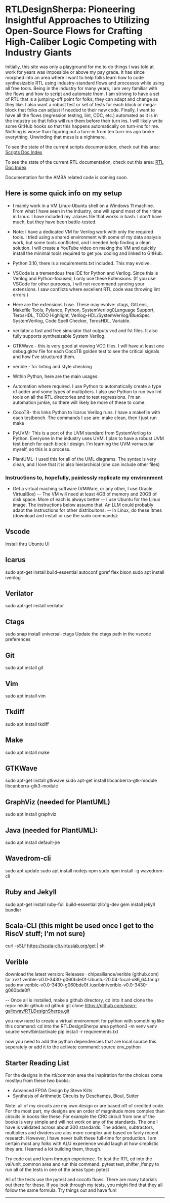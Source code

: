 # RTLDesignSherpa: Pioneering Insightful Approaches to Utilizing Open-Source Flows for Crafting High-Caliber Logic Competing with Industry Giants

Initially, this site was only a playground for me to do things I was told at work for years was impossible or above my pay grade. It has since morphed into an area where I want to help folks learn how to code synthesizable RTL using industry-standard flows and processes while using all free tools. Being in the industry for many years, I am very familiar with the flows and how to script and automate them. I am striving to have a set of RTL that is a jumping-off point for folks; they can adapt and change as they like. I also want a robust test or set of tests for each block or mega-block that folks can adjust if needed to their new code. Finally, I want to have all the flows (regression testing, lint, CDC, etc.) automated as it is in the industry so that folks will run them before their turn ins. I will likely write some GitHub hooks so that this happens automatically on turn-ins for me. Nothing is worse than figuring out a turn-in from ten turn-ins ago broke everything. Unwinding that mess is a nightmare.


To see the state of the current scripts documentation, check out this area: [Scripts Doc Index](docs/markdown/Scripts/index.md)

To see the state of the current RTL documentation, check out this area: [RTL Doc Index](docs/markdown/RTLCommon/index.md)

Documentation for the AMBA related code is coming soon.

## Here is some quick info on my setup

- I mainly work in a VM Linux-Ubuntu shell on a Windows 11 machine. From what I have seen in the industry, one will spend most of their time in Linux. I have included my .aliases file that works in bash. I don't have much, but they have been battle-tested.

- Note: I have a dedicated VM for Verilog work with only the required tools. I tried using a shared environment with some of my data analysis work, but some tools conflicted, and I needed help finding a clean solution. I will create a YouTube video on making the VM and quickly install the minimal tools required to get you coding and linked to GitHub.

- Python 3.10, there is a requirements.txt included. This may evolve.

- VSCode is a tremendous free IDE for Python and Verilog. Since this is Verilog and Python-focused, I only use these Extensions. (If you use VSCode for other purposes, I will not recommend syncing your extensions. I saw conflicts where excellent RTL code was throwing lint errors.)

- Here are the extensions I use. These may evolve: ctags, GitLens, Makefile Tools, Pylance, Python, SystemVerilog0Language Support, TerosHDL, TODO Highlight, Verilog-HDL/SystemVerilog/BlueSpec SystemVerilog, Code Spell Checker, TerosHDL, Variable.

- verilator a fast and free simulator that outputs vcd and fst files. It also fully supports synthesizable System Verilog.

- GTKWave - this is very good at viewing VCD files. I will have at least one debug.gktw file for each CocoTB golden test to see the critical signals and how I've structured them.

- verible - for linting and style checking

- Within Python, here are the main usages:

- Automation where required. I use Python to automatically create a type of adder and some types of multipliers. I also use Python to run two lint tools on all the RTL directories and to test regressions. I'm an automation junkie, so there will likely be more of these to come.

- CocoTB- this links Python to Icarus Verilog runs. I have a makefile with each testbench. The commands I use are: make clean, then I just run make

- PyUVM- This is a port of the UVM standard from SystemVerilog to Python. Everyone in the industry uses UVM. I plan to have a robust UVM test bench for each block I design. I'm learning the UVM vernacular myself, so this is a process.

- PlantUML- I used this for all of the UML diagrams. The syntax is very clean, and I love that it is also hierarchical (one can include other files)

### Instructions to, hopefully, painlessly replicate my environment

- Get a virtual maching software (VMWare, or any other, I use Oracle VirtualBox)
-- The VM will need at least 4GB of memory and 20GB of disk space. More of each is always better
-- I use Ubuntu for the Linux image. The instructions below assume that. An LLM could probably adapt the instructions for other distribuitons.
-- In Linux, do these itmes (download and install or use the sudo commands):

## Vscode

Install thru Ubuntu UI

## Icarus

sudo apt-get install build-essential autoconf gpref flex bison
sudo apt install iverilog

## Verilator

sudo apt-get install verilator

## Ctags

sudo snap install universal-ctags 
Update the ctags path in the vscode preferences

## Git

sudo apt install git

## Vim

sudo apt install vim

## Tkdiff

sudo apt install tkdiff

## Make

sudo apt install make

## GTKWave

sudo apt-get install gtkwave
sudo apt-get install libcanberra-gtk-module libcanberra-gtk3-module

## GraphViz (needed for PlantUML)

sudo apt install graphviz

## Java (needed for PlantUML):

sudo apt install default-jre

## Wavedrom-cli

sudo apt update
sudo apt install nodejs npm
sudo npm install -g wavedrom-cli

## Ruby and Jekyll

sudo apt-get install ruby-full build-essential zlib1g-dev
gem install jekyll bundler

## Scala-CLI (this might be used once I get to the RiscV stuff; I'm not sure)

curl -sSLf https://scala-cli.virtuslab.org/get | sh

## Verible

download the latest version:
Releases · chipsalliance/verible (github.com)
tar xvzf verible-v0.0-3430-g060bde0f-Ubuntu-20.04-focal-x86_64.tar.gz 
sudo mv  verible-v0.0-3430-g060bde0f /usr/bin/verible-v0.0-3430-g060bde0f/

-- Once all is installed, make a github directory, cd into it and clone the repo:
mkdir github
cd github
git clone <https://github.com/sean-galloway/RTLDesignSherpa.git>

you now need to create a virtual environment for python with something like this command:
cd into the RTLDesignSherpa area
python3 -m venv venv
source venv/bin/activate
pip install -r requirements.txt

now you need to add the python dependencies that are local source this seperately or add it to the activate command:
source env_python

## Starter Reading List

For the designs in the rtl/common area the inspiration for the choices come mostlyu from these two books:

- Advanced FPGA Design by Steve Kilts
- Synthesis of Arithmetic Circuits by Deschamps, Bioul, Sutter

Note: all of my circuits are my own design or are based off of credited code. For the most part, my designs are an order of magnitude more complex than circuits in books like these. For example the CRC circuit from one of the books is very simple and will not work on any of the standards. The one I have is validated across about 300 standards. The adders, subtractors, multipliers and dividers are alos more complex and based on fairly recent research. However, I have never built these full-time for production. I am certain most any folks with ALU experience would laugh at how simplistic they are. I learned a lot building them, though.

Try code out and learn through experience. To test the RTL cd into the val/unit_common area and run this command:
pytest test_shifter_lfsr.py
to run all of the tests in one of the areas type:
pytest

All of the tests use the pytest and cocotb flows. There are many tutorials out there for these. If you look through my tests, you might find that they all follow the same formula. Try things out and have fun!

----------
